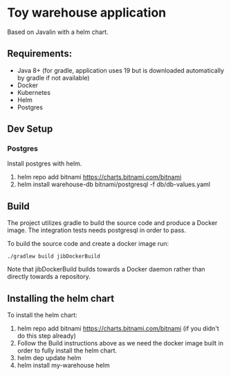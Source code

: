 # Toy warehouse application

Based on Javalin with a helm chart.

## Requirements:

* Java 8+ (for gradle, application uses 19 but is downloaded automatically by
    gradle if not available)
* Docker
* Kubernetes
* Helm
* Postgres

## Dev Setup

### Postgres

Install postgres with helm.

1. helm repo add bitnami https://charts.bitnami.com/bitnami
1. helm install warehouse-db bitnami/postgresql -f db/db-values.yaml

## Build

The project utilizes gradle to build the source code and produce a Docker
image. The integration tests needs postgresql in order to pass.

To build the source code and create a docker image run:

```
./gradlew build jibDockerBuild
```

Note that jibDockerBuild builds towards a Docker daemon rather than directly
towards a repository.

## Installing the helm chart

To install the helm chart:

1. helm repo add bitnami https://charts.bitnami.com/bitnami
    (if you didn't do this step already)
1. Follow the Build instructions above as we need the docker image built in
    order to fully install the helm chart.
1. helm dep update helm
1. helm install my-warehouse helm

